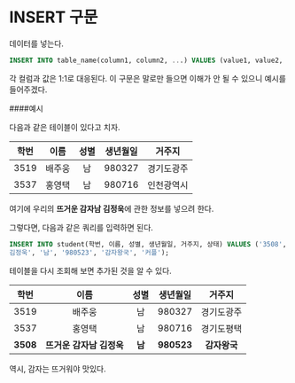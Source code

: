 # INSERT 구문
데이터를 넣는다. 

```sql
INSERT INTO table_name(column1, column2, ...) VALUES (value1, value2, ...)
```

각 컬럼과 값은 1:1로 대응된다. 이 구문은 말로만 들으면 이해가 안 될 수 있으니 예시를 들어주겠다.

####예시

다음과 같은 테이블이 있다고 치자. 

|학번|이름|성별|생년월일|거주지|
|:-:|:-:|:-:|:-:|:-:|
|3519|배주웅|남|980327|경기도광주|
|3537|홍영택|남|980716|인천광역시|

여기에 우리의 **뜨거운 감자남 김정욱**에 관한 정보를 넣으려 한다.

그렇다면, 다음과 같은 쿼리를 입력하면 된다.

```sql
INSERT INTO student(학번, 이름, 성별, 생년월일, 거주지, 상태) VALUES ('3508', '뜨거운 감자남 
김정욱', '남', '980523', '감자왕국', '커플'); 
``` 

테이블을 다시 조회해 보면 추가된 것을 알 수 있다.

|학번|이름|성별|생년월일|거주지|
|:-:|:-:|:-:|:-:|:-:|
|3519|배주웅|남|980327|경기도광주|
|3537|홍영택|남|980716|경기도평택|
|**3508**|**뜨거운 감자남 김정욱**|**남**|**980523**|**감자왕국**|

역시, 감자는 뜨거워야 맛있다.

